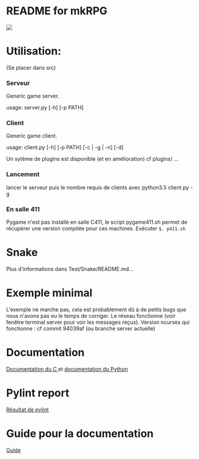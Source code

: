 README for mkRPG
==========================================
<a href='https://travis-ci.org/mkRPGDev/mkRPG'><img
 src='https://travis-ci.org/mkRPGDev/mkRPG.svg?branch=master'></a>

# Utilisation:
(Se placer dans src)


### Serveur
Generic game server.

usage: server.py [-h] [-p PATH]

### Client
Generic game client.

usage: client.py [-h] [-p PATH] [-c | -g | -n] [-d]


Un sytème de plugins est disponible (et en amélioration) cf plugins/ ...


### Lancement
lancer le serveur puis le nombre requis de clients avec python3.5 client.py -g


### En salle 411
Pygame n'est pas installé en salle C411, le script pygame411.sh permet de récupérer une version compilée pour ces machines. Exécuter `$. p411.sh`


# Snake

Plus d'informations dans Test/Snake/README.md...

# Exemple minimal

L'exemple ne marche pas, cela est probablement dû à de petits bugs que nous n'avons pas eu le temps de corriger. Le réseau fonctionne (voir fenêtre terminal server pour voir les messages reçus).
Version ncurses qui fonctionne : cf commit 94039af (ou branche server actuelle)

# Documentation
[Documentation du C ](https://mkrpgdev.github.io/mkRPG/doc_c/html/) et
[documentation du Python ](https://mkrpgdev.github.io/mkRPG/doc_py/html/)

# Pylint report 
[Résultat de pylint](https://mkrpgdev.github.io/mkRPG/pylint_global.html)

# Guide pour la documentation
[Guide](https://github.com/mkRPGDev/mkRPG/raw/gh-pages/doc.pdf)
